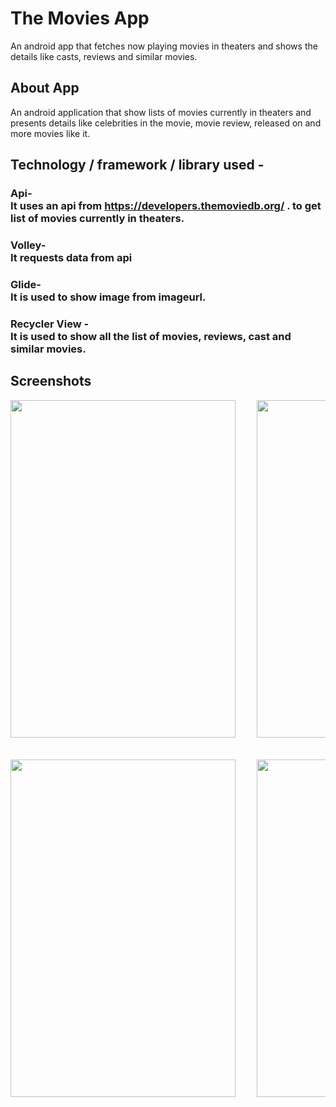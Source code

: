 # The Movies App
An android app that fetches now playing movies in theaters and shows the details like casts, reviews and similar movies.

## About App
An android application that show lists of movies currently in theaters and presents details like celebrities in the movie, movie review,
released on and more movies like it.

## Technology / framework / library used -
### Api- <br>It uses an api from https://developers.themoviedb.org/ . to get list of movies currently in theaters.
### Volley- <br> It requests data from api
### Glide- <br> It is used to show image from imageurl.
### Recycler View - <br> It is used to show all the list of movies, reviews, cast and similar movies.

<!-- ![MvApp1](https://github.com/Tr4ce007/MoviesApp_Api_Json_Volley_RecyclerView_TheMovieDB/assets/76108780/caacd854-e202-415c-b637-0750f41d78e1) -->
<!-- ![MvApp2](https://github.com/Tr4ce007/MoviesApp_Api_Json_Volley_RecyclerView_TheMovieDB/assets/76108780/2ee2443b-41e9-4b71-95a4-fb937c95e3e7) -->
<!-- ![MvApp3](https://github.com/Tr4ce007/MoviesApp_Api_Json_Volley_RecyclerView_TheMovieDB/assets/76108780/ded92a80-f50c-4c47-b68f-a3af967d5c25) -->
<!-- ![MvApp4](https://github.com/Tr4ce007/MoviesApp_Api_Json_Volley_RecyclerView_TheMovieDB/assets/76108780/db12c01b-d6bd-4491-bbf7-525bd431b892) -->

<!-- &nbsp; or &#160  Didn't work so used <pre></pre> this tag is presented as it is in html-->

## Screenshots
<pre>
<img src="https://github.com/Tr4ce007/MoviesApp_Api_Json_Volley_RecyclerView_TheMovieDB/assets/76108780/caacd854-e202-415c-b637-0750f41d78e1" width="360" height="540">    <img src="https://github.com/Tr4ce007/MoviesApp_Api_Json_Volley_RecyclerView_TheMovieDB/assets/76108780/2ee2443b-41e9-4b71-95a4-fb937c95e3e7" width="360" height="540">
<br>
<img src="https://github.com/Tr4ce007/MoviesApp_Api_Json_Volley_RecyclerView_TheMovieDB/assets/76108780/ded92a80-f50c-4c47-b68f-a3af967d5c25" width="360" height="540">    <img src="https://github.com/Tr4ce007/MoviesApp_Api_Json_Volley_RecyclerView_TheMovieDB/assets/76108780/db12c01b-d6bd-4491-bbf7-525bd431b892" width="360" height="540">
</pre>
